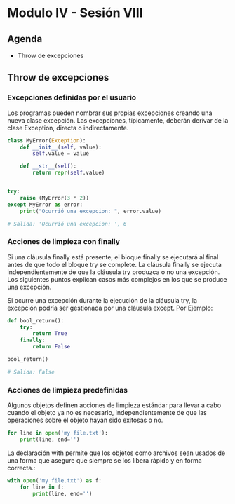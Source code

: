 # Modulo IV - Sesión VIII

## Agenda

- Throw de excepciones

## Throw de excepciones

### Excepciones definidas por el usuario

Los programas pueden nombrar sus propias excepciones creando una nueva clase excepción. Las excepciones, típicamente, deberán derivar de la clase Exception, directa o indirectamente.

```python
class MyError(Exception):
    def __init__(self, value):
        self.value = value

    def __str__(self):
        return repr(self.value)


try:
    raise (MyError(3 * 2))
except MyError as error:
    print("Ocurrió una excepcion: ", error.value)

# Salida: 'Ocurrió una excepcion: ', 6
```

### Acciones de limpíeza con finally

Si una cláusula finally está presente, el bloque finally se ejecutará al final antes de que todo el bloque try se complete. La cláusula finally se ejecuta independientemente de que la cláusula try produzca o no una excepción. Los siguientes puntos explican casos más complejos en los que se produce una excepción.

Si ocurre una excepción durante la ejecución de la cláusula try, la excepción podría ser gestionada por una cláusula except. Por Ejemplo:

```python
def bool_return():
    try:
        return True
    finally:
        return False

bool_return()

# Salida: False
```

### Acciones de limpieza predefinidas

Algunos objetos definen acciones de limpieza estándar para llevar a cabo cuando el objeto ya no es necesario, independientemente de que las operaciones sobre el objeto hayan sido exitosas o no.

```python
for line in open('my file.txt'):
    print(line, end='')
```

La declaración with permite que los objetos como archivos sean usados de una forma que asegure que siempre se los libera rápido y en forma correcta.:

```python
with open('my file.txt') as f:
    for line in f:
        print(line, end='')
```

